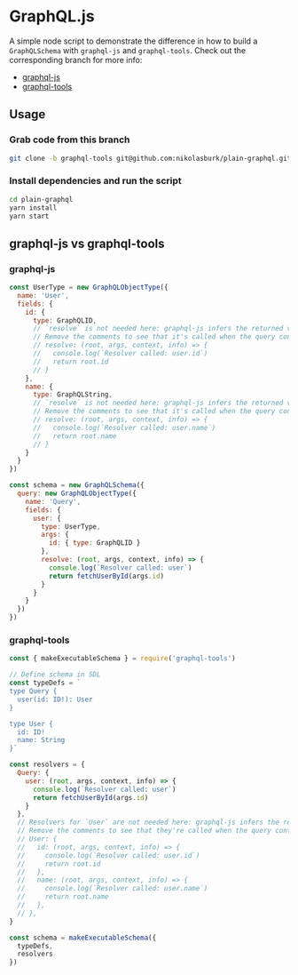 # GraphQL.js

A simple node script to demonstrate the difference in how to build a `GraphQLSchema` with `graphql-js` and `graphql-tools`. Check out the corresponding branch for more info:

- [graphql-js](https://github.com/nikolasburk/plain-graphql/tree/graphql-js)
- [graphql-tools](https://github.com/nikolasburk/plain-graphql/tree/graphql-tools)

## Usage

### Grab code from this branch

```sh
git clone -b graphql-tools git@github.com:nikolasburk/plain-graphql.git
```

### Install dependencies and run the script

```sh
cd plain-graphql
yarn install
yarn start
```

## graphql-js vs graphql-tools

### graphql-js

```js
const UserType = new GraphQLObjectType({
  name: 'User',
  fields: {
    id: { 
      type: GraphQLID,
      // `resolve` is not needed here: graphql-js infers the returned value.
      // Remove the comments to see that it's called when the query contains the `id` field.
      // resolve: (root, args, context, info) => {
      //   console.log(`Resolver called: user.id`)
      //   return root.id
      // }
    },
    name: { 
      type: GraphQLString,
      // `resolve` is not needed here: graphql-js infers the returned value.
      // Remove the comments to see that it's called when the query contains the `name` field.
      // resolve: (root, args, context, info) => {
      //   console.log(`Resolver called: user.name`)
      //   return root.name
      // }
    }
  }
})

const schema = new GraphQLSchema({
  query: new GraphQLObjectType({
    name: 'Query',
    fields: {
      user: {
        type: UserType,
        args: {
          id: { type: GraphQLID }
        },
        resolve: (root, args, context, info) => {
          console.log(`Resolver called: user`)
          return fetchUserById(args.id)
        }
      }
    }
  })
})
```


### graphql-tools

```js
const { makeExecutableSchema } = require('graphql-tools')

// Define schema in SDL
const typeDefs = `
type Query {
  user(id: ID!): User
}

type User {
  id: ID!
  name: String
}`

const resolvers = {
  Query: {
    user: (root, args, context, info) => {
      console.log(`Resolver called: user`)
      return fetchUserById(args.id)
    }
  },
  // Resolvers for `User` are not needed here: graphql-js infers the returned values.
  // Remove the comments to see that they're called when the query contains the `id` and `name` fields.
  // User: {
  //   id: (root, args, context, info) => {      
  //     console.log(`Resolver called: user.id`)   
  //     return root.id
  //   },
  //   name: (root, args, context, info) => {
  //     console.log(`Resolver called: user.name`) 
  //     return root.name
  //   },
  // },
}

const schema = makeExecutableSchema({
  typeDefs,
  resolvers
})
```

